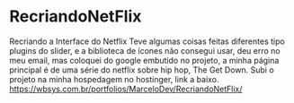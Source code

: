 # RecriandoNetFlix
Recriando a Interface do Netflix
Teve algumas coisas feitas diferentes tipo plugins do slider, e a biblioteca de ícones 
não consegui usar, deu erro no meu email, mas coloquei do google embutido no 
projeto, a minha página principal é de uma série do netflix sobre hip hop, The Get Down.
Subi o projeto na minha hospedagem no hostinger, link a baixo.
https://wbsys.com.br/portfolios/MarceloDev/RecriandoNetFlix/

